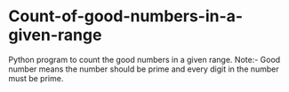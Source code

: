 # Count-of-good-numbers-in-a-given-range
Python program to count the good numbers in a given range.
Note:- Good number means the number should be prime and every digit in the number must be prime.
